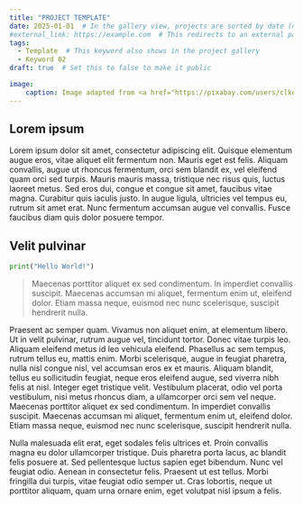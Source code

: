 ```yaml
---
title: "PROJECT TEMPLATE"
date: 2025-01-01  # In the gallery view, projects are sorted by date (newer first)
#external_link: https://example.com  # This redirects to an external page instead of building a webpage for this project
tags:
  - Template  # This keyword also shows in the project gallery
  - Keyword 02
draft: true  # Set this to false to make it public

image:
    caption: Image adapted from <a href="https://pixabay.com/users/clker-free-vector-images-3736/?utm_source=link-attribution&utm_medium=referral&utm_campaign=image&utm_content=309612">Clker-Free-Vector-Images</a> from <a href="https://pixabay.com//?utm_source=link-attribution&utm_medium=referral&utm_campaign=image&utm_content=309612">Pixabay</a>
---
```

## Lorem ipsum

Lorem ipsum dolor sit amet, consectetur adipiscing elit. Quisque elementum augue eros, vitae aliquet elit fermentum non. Mauris eget est felis. Aliquam convallis, augue ut rhoncus fermentum, orci sem blandit ex, vel eleifend quam orci sed turpis. Mauris mauris massa, tristique nec risus quis, luctus laoreet metus. Sed eros dui, congue et congue sit amet, faucibus vitae magna. Curabitur quis iaculis justo. In augue ligula, ultricies vel tempus eu, rutrum sit amet erat. Nunc fermentum accumsan augue vel convallis. Fusce faucibus diam quis dolor posuere tempor.


## Velit pulvinar

```python
print("Hello World!")
```

> Maecenas porttitor aliquet ex sed condimentum. In imperdiet convallis suscipit. Maecenas accumsan mi aliquet, fermentum enim ut, eleifend dolor. Etiam massa neque, euismod nec nunc scelerisque, suscipit hendrerit nulla. 

Praesent ac semper quam. Vivamus non aliquet enim, at elementum libero. Ut in velit pulvinar, rutrum augue vel, tincidunt tortor. Donec vitae turpis leo. Aliquam eleifend metus id leo vehicula eleifend. Phasellus ac sem tempus, rutrum tellus eu, mattis enim. Morbi scelerisque, augue in feugiat pharetra, nulla nisl congue nisl, vel accumsan eros ex et mauris. Aliquam blandit, tellus eu sollicitudin feugiat, neque eros eleifend augue, sed viverra nibh felis at nisl. Integer eget tristique velit. Vestibulum placerat, odio vel porta vestibulum, nisi metus rhoncus diam, a ullamcorper orci sem vel neque. Maecenas porttitor aliquet ex sed condimentum. In imperdiet convallis suscipit. Maecenas accumsan mi aliquet, fermentum enim ut, eleifend dolor. Etiam massa neque, euismod nec nunc scelerisque, suscipit hendrerit nulla.

Nulla malesuada elit erat, eget sodales felis ultrices et. Proin convallis magna eu dolor ullamcorper tristique. Duis pharetra porta lacus, ac blandit felis posuere at. Sed pellentesque luctus sapien eget bibendum. Nunc vel feugiat odio. Aenean in consectetur felis. Praesent ut est tellus. Morbi fringilla dui turpis, vitae feugiat odio semper ut. Cras lobortis, neque ut porttitor aliquam, quam urna ornare enim, eget volutpat nisl ipsum a felis. 

